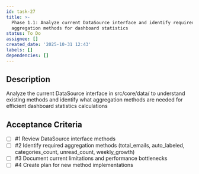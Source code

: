 ```yaml
---
id: task-27
title: >-
  Phase 1.1: Analyze current DataSource interface and identify required
  aggregation methods for dashboard statistics
status: To Do
assignee: []
created_date: '2025-10-31 12:43'
labels: []
dependencies: []
---
```


## Description

<!-- SECTION:DESCRIPTION:BEGIN -->
Analyze the current DataSource interface in src/core/data/ to understand existing methods and identify what aggregation methods are needed for efficient dashboard statistics calculations
<!-- SECTION:DESCRIPTION:END -->

## Acceptance Criteria
<!-- AC:BEGIN -->
- [ ] #1 Review DataSource interface methods
- [ ] #2 Identify required aggregation methods (total_emails, auto_labeled, categories_count, unread_count, weekly_growth)
- [ ] #3 Document current limitations and performance bottlenecks
- [ ] #4 Create plan for new method implementations
<!-- AC:END -->
